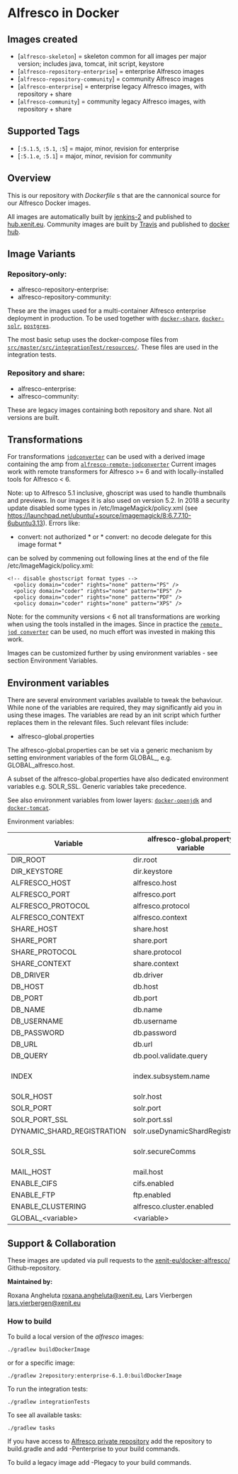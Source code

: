 # Alfresco in Docker

## Images created 

* [`alfresco-skeleton`] = skeleton common for all images per major version; includes java, tomcat, init script, keystore
* [`alfresco-repository-enterprise`] = enterprise Alfresco images
* [`alfresco-repository-community`] = community Alfresco images
* [`alfresco-enterprise`] = enterprise legacy Alfresco images, with repository + share
* [`alfresco-community`] = community legacy Alfresco images, with repository + share

## Supported Tags

* [`:5.1.5`, `:5.1`, `:5`] = major, minor, revision for enterprise
* [`:5.1.e`, `:5.1`] =  major, minor, revision for community

## Overview

This is our repository with _Dockerfile_ s that are the cannonical source for our Alfresco Docker images. 

All images are automatically built by [jenkins-2](https://jenkins-2.xenit.eu) and published to [hub.xenit.eu](https://hub.xenit.eu).
Community images are built by [Travis](https://travis-ci.org/xenit-eu/) and published to [docker hub](https://hub.docker.com/u/xenit).

## Image Variants

### Repository-only:
* alfresco-repository-enterprise:<version>
* alfresco-repository-community:<version>

These are the images used for a multi-container Alfresco enterprise deployment in production. To be used together with [`docker-share`](https://github.com/xenit-eu/docker-share), [`docker-solr`](https://github.com/xenit-eu/docker-solr), [`postgres`](https://github.com/xenit-eu/docker-postgres).

The most basic setup uses the docker-compose files from [`src/master/src/integrationTest/resources/`](https://github.com/xenit-eu/docker-alfresco/tree/master/src/integrationTest/resources). These files are used in the integration tests.

### Repository and share:
* alfresco-enterprise:<version>
* alfresco-community:<version>

These are legacy images containing both repository and share. Not all versions are built.

## Transformations
For transformations [`jodconverter`](https://github.com/xenit-eu/jodconverter) can be used with a derived image containing the amp from [`alfresco-remote-jodconverter`](https://github.com/xenit-eu/alfresco-remote-jodconverter)
Current images work with remote transformers for Alfresco >= 6 and with locally-installed tools for Alfresco < 6.

Note: up to Alfresco 5.1 inclusive, ghoscript was used to handle thumbnails and previews. In our images it is also used on version 5.2.
In 2018 a security update disabled some types in /etc/ImageMagick/policy.xml (see https://launchpad.net/ubuntu/+source/imagemagick/8:6.7.7.10-6ubuntu3.13). 
Errors like:

* convert: not authorized * or * convert: no decode delegate for this image format *

can be solved by commening out following lines at the end of the file /etc/ImageMagick/policy.xml:
```
<!-- disable ghostscript format types -->
  <policy domain="coder" rights="none" pattern="PS" />
  <policy domain="coder" rights="none" pattern="EPS" />
  <policy domain="coder" rights="none" pattern="PDF" />
  <policy domain="coder" rights="none" pattern="XPS" />
```

Note: for the community versions < 6 not all transformations are working when using the tools installed in the images. 
Since in practice the [`remote jod converter`](https://github.com/xenit-eu/jodconverter) can be used, no much effort was invested in making this work. 

Images can be customized further by using environment variables - see section Environment Variables.

## Environment variables

There are several environment variables available to tweak the behaviour. While none of the variables are required, they may significantly aid you in using these images.
The variables are read by an init script which further replaces them in the relevant files. Such relevant files include:

* alfresco-global.properties

The alfresco-global.properties can be set via a generic mechanism by setting environment variables of the form GLOBAL_<parameter>, e.g. GLOBAL_alfresco.host. 

A subset of the alfresco-global.properties have also dedicated environment variables e.g. SOLR_SSL. Generic variables take precedence.

See also environment variables from lower layers: [`docker-openjdk`](https://github.com/xenit-eu/docker-openjdk) and [`docker-tomcat`](https://github.com/xenit-eu/docker-tomcat).

Environment variables:

| Variable                    | alfresco-global.property variable | java variable                                                | Default                                                      | Comments |
| --------------------------- | --------------------------------- | ------------------------------------------------------------ | ------------------------------------------------------------ | --------------------------- |
| DIR_ROOT                    | dir.root                          |                                                              | /opt/alfresco/alf_data                                                        |  |
| DIR_KEYSTORE                | dir.keystore                      |                                                              | /opt/alfresco/keystore                                                        |  |
| ALFRESCO_HOST               | alfresco.host                     |                                                              | alfresco                                                    |  |
| ALFRESCO_PORT               | alfresco.port                     |                                                              | 8080                                                         |  |
| ALFRESCO_PROTOCOL           | alfresco.protocol                 |                                                              | http                                                         |  |
| ALFRESCO_CONTEXT            | alfresco.context                  |                                                              | alfresco                                                         |  |
| SHARE_HOST                  | share.host                        |                                                              | share                                                    |  |
| SHARE_PORT                  | share.port                        |                                                              | 8080                                                         |  |
| SHARE_PROTOCOL              | share.protocol                    |                                                              | http                                                         |  |
| SHARE_CONTEXT               | share.context                     |                                                              | share                                                        |  |
| DB_DRIVER                   | db.driver                         |                                                              | org.postgresql.Driver                                        |  |
| DB_HOST                     | db.host                           |                                                              | localhost                                                    |  |
| DB_PORT                     | db.port                           |                                                              | 5432                                                         |  |
| DB_NAME                     | db.name                           |                                                              | alfresco                                                     |  |
| DB_USERNAME                 | db.username                       |                                                              | alfresco                                                     |  |
| DB_PASSWORD                 | db.password                       |                                                              | admin                                                        |  |
| DB_URL                      | db.url                            |                                                              | jdbc:postgresql://postgresql:5432/alfresco                   |  |
| DB_QUERY                    | db.pool.validate.query            |                                                              | select 1                                                     |  |
| INDEX                       | index.subsystem.name              |                                                              | solr for alfresco 4 <br>solr4 for alfresco 5<br>solr6 for alfresco >=5.2 |  |
| SOLR_HOST             | solr.host                         |                                                              | solr                                                         |  |
| SOLR_PORT                   | solr.port                         |                                                              | 8080                                                         |  |
| SOLR_PORT_SSL               | solr.port.ssl                     |                                                              | 8443                                                         |  |
| DYNAMIC_SHARD_REGISTRATION  | solr.useDynamicShardRegistration  |                                                              | false                                                        |  |
| SOLR_SSL                    | solr.secureComms                  |                                                              | https                                                        | disabling only works for Alfresco>=5.1 |
| MAIL_HOST                   | mail.host                         |                                                              | localhost                                                    |  |
| ENABLE_CIFS                 | cifs.enabled                      |                                                              | false                                                        |  |
| ENABLE_FTP                  | ftp.enabled                       |                                                              | false                                                        |  |
| ENABLE_CLUSTERING           | alfresco.cluster.enabled          |                                                              | false                                                        |  |
| GLOBAL_\<variable\>           | \<variable\>                        |                                                              |                                                              |  |


## Support & Collaboration

These images are updated via pull requests to the [xenit-eu/docker-alfresco/](https://github.com/xenit-eu/docker-alfresco/) Github-repository.

**Maintained by:**

Roxana Angheluta <roxana.angheluta@xenit.eu>, Lars Vierbergen <lars.vierbergen@xenit.eu>

### How to build

To build a local version of the _alfresco_ images:

```
./gradlew buildDockerImage
```
or for a specific image:

```
./gradlew 2repository:enterprise-6.1.0:buildDockerImage
```

To run the integration tests:
```
./gradlew integrationTests
```

To see all available tasks:
```
./gradlew tasks
```

If you have access to [Alfresco private repository](https://artifacts.alfresco.com/nexus/content/groups/private/) add the repository to build.gradle and add -Penterprise to your build commands.

To build a legacy image add -Plegacy to your build commands.
